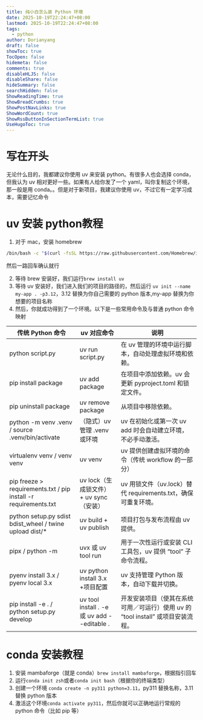 ```yaml
---
title: 纯小白怎么装 Python 环境
date: 2025-10-19T22:24:47+08:00
lastmod: 2025-10-19T22:24:47+08:00
tags:
  - python
author: Dorianyang
draft: false
showToc: true
TocOpen: false
hidemeta: false
comments: true
disableHLJS: false
disableShare: false
hideSummary: false
searchHidden: false
ShowReadingTime: true
ShowBreadCrumbs: true
ShowPostNavLinks: true
ShowWordCount: true
ShowRssButtonInSectionTermList: true
UseHugoToc: true
---
```

# 写在开头
无论什么目的，我都建议你使用 uv 来安装 python。有很多人也会选择 conda，但我认为 uv 相对更好一些。如果有人给你发了一个 yaml，叫你复制这个环境，那一般是用 conda。。但是对于新项目，我建议你使用 uv，不过它有一定学习成本，需要记忆命令

# uv 安装 python教程
1. 对于 mac，安装 homebrew
```zsh
/bin/bash -c "$(curl -fsSL https://raw.githubusercontent.com/Homebrew/install/HEAD/install.sh)"
```
然后一路回车确认就行

2. 等待 brew 安装好，我们运行`brew install uv`
3. 等待 uv 安装好，我们进入我们的项目的路径的，然后运行 `uv init --name my-app . -p3.12`，3.12 替换为你自己需要的 python 版本,my-app 替换为你想要的项目名称
4. 然后，你就成功得到了一个环境。以下是一些常用命令及与普通 python 命令映射

|**传统 Python 命令**|**uv 对应命令**|**说明**|
|---|---|---|
|python script.py|uv run script.py|在 uv 管理的环境中运行脚本，自动处理虚拟环境和依赖。|
|pip install package|uv add package|在项目中添加依赖。uv 会更新 pyproject.toml 和锁定文件。|
|pip uninstall package|uv remove package|从项目中移除依赖。|
|python -m venv .venv / source .venv/bin/activate|（隐式）uv 管理 .venv 或环境|uv 在初始化或第一次 uv add 时会自动建立环境，不必手动激活。|
|virtualenv venv / venv venv|uv venv|uv 提供创建虚拟环境的命令（传统 workflow 的一部分）|
|pip freeze > requirements.txt / pip install -r requirements.txt|uv lock（生成锁文件） + uv sync（安装）|uv 用锁文件（uv.lock）替代 requirements.txt，确保可重复环境。|
|python setup.py sdist bdist_wheel / twine upload dist/*|uv build + uv publish|项目打包与发布流程由 uv 提供。|
|pipx <tool> / python -m <tool>|uvx <tool> 或 uv tool run <tool>|用于一次性运行或安装 CLI 工具包，uv 提供 “tool” 子命令流程。|
|pyenv install 3.x / pyenv local 3.x|uv python install 3.x +项目配置|uv 支持管理 Python 版本，自动下载并切换。|
|pip install -e . / python setup.py develop|uv tool install . -e 或 uv add --editable .|开发安装项目（使其在系统可用／可运行）使用 uv 的 “tool install” 或项目安装流程。|

# conda 安装教程
1. 安装 mambaforge（就是 conda）`brew install mambaforge`，根据指引回车
2. 运行`conda init zsh`或者`conda init bash`（根据你的终端类型）
3. 创建一个环境 `conda create -n py311 python=3.11`，py311 替换名称，3.11 替换 python 版本
4. 激活这个环境`conda activate py311`，然后你就可以正确地运行常规的 python 命令（比如 pip 等）